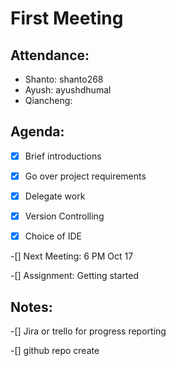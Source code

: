 # First Meeting

## Attendance:
- Shanto: shanto268
- Ayush: ayushdhumal
- Qiancheng: 

## Agenda:
-[x] Brief introductions
 
-[x] Go over project requirements

-[x] Delegate work

-[x] Version Controlling

-[x] Choice of IDE

-[] Next Meeting: 6 PM Oct 17

-[] Assignment: Getting started

## Notes:
-[] Jira or trello for progress reporting

-[] github repo create
